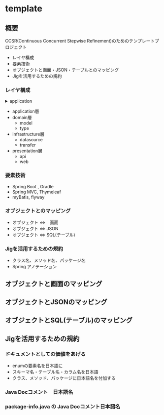 # template

## 概要

CCSR(Continuous Concurrent Stepwise Refinement)のためのテンプレートプロジェクト

* レイヤ構成
* 要素技術
* オブジェクトと画面・JSON・テーブルとのマッピング
* Jigを活用するための規約

### レイヤ構成

<details>
 <summary>application</summary>
  * coordinator
  * repository
  * service 
</details>

* application層
* domain層
  * model
  * type
* infrastructure層
  * datasource
  * transfer
* presentation層
  * api
  * web
  
### 要素技術

* Spring Boot , Gradle
* Spring MVC, Thymeleaf
* myBatis, flyway

### オブジェクトとのマッピング

* オブジェクト ⇔　画面
* オブジェクト ⇔ JSON
* オブジェクト ⇔ SQL(テーブル)

### Jigを活用するための規約

* クラス名、メソッド名、パッケージ名
* Spring アノテーション

## オブジェクトと画面のマッピング

## オブジェクトとJSONのマッピング

## オブジェクトとSQL(テーブル)のマッピング

## Jigを活用するための規約

### ドキュメントとしての価値をあげる

* enumの要素名を日本語に
* スキーマ名・テーブル名・カラム名を日本語
* クラス、メソッド、パッケージに日本語名を付加する

### Java Docコメント　日本語名
### package-info.java の Java Docコメント日本語名
